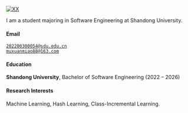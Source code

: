 [![XX](https://img.shields.io/badge/XX-github-blue?logo=github)](https://github.com/XX)

I am a student majoring in Software Engineering at Shandong University.

#### Email  
<code>202200300054@sdu.edu.cn</code>  
<code>muxuanmiao88@163.com</code>

#### Education  
**Shandong University**, Bachelor of Software Engineering (2022 – 2026)  
 

#### Research Interests  
Machine Learning, Hash Learning, Class-Incremental Learning.
